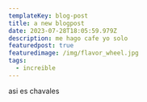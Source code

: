 ```yaml
---
templateKey: blog-post
title: a new blogpost
date: 2023-07-28T18:05:59.979Z
description: me hago cafe yo solo
featuredpost: true
featuredimage: /img/flavor_wheel.jpg
tags:
  - increible
---
```

asi es chavales